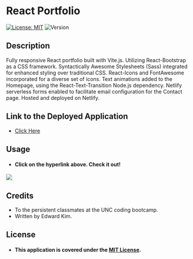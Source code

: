 # React Portfolio
[![License: MIT](https://img.shields.io/badge/License-MIT-blue.svg)](https://opensource.org/licenses/MIT)
![Version](https://img.shields.io/badge/Version-1.0.0-brightgreen.svg)

## Description
Fully responsive React portfolio built with Vite.js. Utilizing React-Bootstrap as a CSS framework. Syntactically Awesome Stylesheets (Sass) integrated for enhanced styling over traditional CSS. React-Icons and FontAwesome incorporated for a diverse set of icons. Text animations added to the Homepage, using the React-Text-Transition Node.js dependency. Netlify serverless forms enabled to facilitate email configuration for the Contact page. Hosted and deployed on Netlify.

## Link to the Deployed Application
* <a href="https://reactportfolio-eddyk15501.netlify.app/">Click Here</a>

## Usage
* #### Click on the hyperlink above. Check it out!

<img src="https://user-images.githubusercontent.com/88423414/278173475-860a82a3-155e-4e32-a86b-d49de7f731f0.gif" />

## Credits
* To the persistent classmates at the UNC coding bootcamp.
* Written by Edward Kim.

## License
* #### This application is covered under the [MIT License](./LICENSE).
